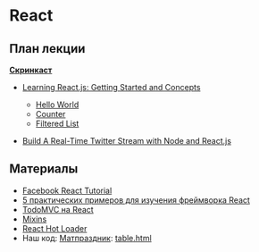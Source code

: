 React
==

План лекции
--

**[Скринкаст](http://www.youtube.com/watch?v=coIv2d_t77U)**

- [Learning React.js: Getting Started and Concepts](https://scotch.io/tutorials/learning-react-getting-started-and-concepts)
    - [Hello World](http://jsfiddle.net/vjeux/kb3gN/)
    - [Counter](http://codepen.io/kenwheeler/pen/kxrDu)
    - [Filtered List](http://codepen.io/kenwheeler/pen/jDKEo)

- [Build A Real-Time Twitter Stream with Node and React.js](https://scotch.io/tutorials/build-a-real-time-twitter-stream-with-node-and-react-js)


Материалы
---

- [Facebook React Tutorial](http://facebook.github.io/react/docs/tutorial.html)
- [5 практических примеров для изучения фреймворка React](http://habrahabr.ru/post/229629/)
- [TodoMVC на React](http://todomvc.com/examples/react/)
- [Mixins](http://pomax.github.io/?#gh-weblog-1420592591221)
- [React Hot Loader](https://github.com/gaearon/react-hot-loader)
- Наш код: [Матпраздник](https://github.com/matprazdnik/matprazdnik): [table.html](https://github.com/matprazdnik/matprazdnik/blob/master/flying_rows/templates/table.html)
